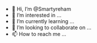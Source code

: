 - 👋 Hi, I’m @Smartyreham
- 👀 I’m interested in ...
- 🌱 I’m currently learning ...
- 💞️ I’m looking to collaborate on ...
- 📫 How to reach me ...

<!---
Smartyreham/Smartyreham is a ✨ special ✨ repository because its `README.md` (this file) appears on your GitHub profile.
You can click the Preview link to take a look at your changes.
--->
